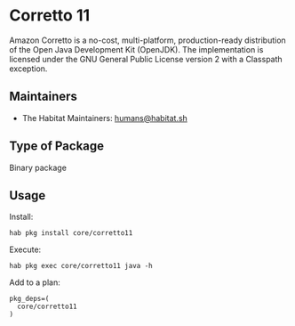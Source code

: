 # Corretto 11

Amazon Corretto is a no-cost, multi-platform, production-ready distribution of
the Open Java Development Kit (OpenJDK). The implementation is licensed under
the GNU General Public License version 2 with a Classpath exception.

## Maintainers

* The Habitat Maintainers: <humans@habitat.sh>

## Type of Package

Binary package

## Usage

Install:
```
hab pkg install core/corretto11
```

Execute:
```
hab pkg exec core/corretto11 java -h
```

Add to a plan:
```
pkg_deps=(
  core/corretto11
)
```
